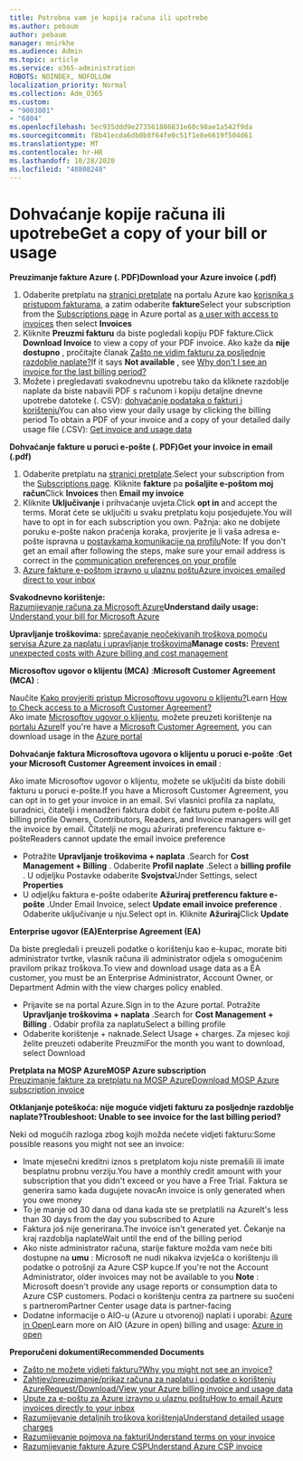 ```yaml
---
title: Potrebna vam je kopija računa ili upotrebe
ms.author: pebaum
author: pebaum
manager: mnirkhe
ms.audience: Admin
ms.topic: article
ms.service: o365-administration
ROBOTS: NOINDEX, NOFOLLOW
localization_priority: Normal
ms.collection: Adm_O365
ms.custom:
- "9003801"
- "6804"
ms.openlocfilehash: 5ec935ddd9e273561886831e60c98ae1a542f9da
ms.sourcegitcommit: f8b41ecda6db0b8f64fe0c51f1e8e6619f504d61
ms.translationtype: MT
ms.contentlocale: hr-HR
ms.lasthandoff: 10/28/2020
ms.locfileid: "48808248"
---
```

# <a name="get-a-copy-of-your-bill-or-usage"></a><span data-ttu-id="fa4b0-102">Dohvaćanje kopije računa ili upotrebe</span><span class="sxs-lookup"><span data-stu-id="fa4b0-102">Get a copy of your bill or usage</span></span>

<span data-ttu-id="fa4b0-103">**Preuzimanje fakture Azure (. PDF)**</span><span class="sxs-lookup"><span data-stu-id="fa4b0-103">**Download your Azure invoice (.pdf)**</span></span>

1. <span data-ttu-id="fa4b0-104">Odaberite pretplatu na [stranici pretplate](https://portal.azure.com/#blade/Microsoft_Azure_Billing/SubscriptionsBlade) na portalu Azure kao [korisnika s pristupom fakturama,](https://docs.microsoft.com/azure/cost-management-billing/manage/manage-billing-access?WT.mc_id=Portal-Microsoft_Azure_Support) a zatim odaberite **fakture**</span><span class="sxs-lookup"><span data-stu-id="fa4b0-104">Select your subscription from the [Subscriptions page](https://portal.azure.com/#blade/Microsoft_Azure_Billing/SubscriptionsBlade) in Azure portal as [a user with access to invoices](https://docs.microsoft.com/azure/cost-management-billing/manage/manage-billing-access?WT.mc_id=Portal-Microsoft_Azure_Support) then select **Invoices**</span></span>
2. <span data-ttu-id="fa4b0-105">Kliknite **Preuzmi fakturu** da biste pogledali kopiju PDF fakture.</span><span class="sxs-lookup"><span data-stu-id="fa4b0-105">Click **Download Invoice** to view a copy of your PDF invoice.</span></span> <span data-ttu-id="fa4b0-106">Ako kaže da **nije dostupno** , pročitajte članak [Zašto ne vidim fakturu za posljednje razdoblje naplate?](https://docs.microsoft.com/azure/cost-management-billing/manage/download-azure-invoice-daily-usage-date?WT.mc_id=Portal-Microsoft_Azure_Support#noinvoice)</span><span class="sxs-lookup"><span data-stu-id="fa4b0-106">If it says **Not available** , see [Why don't I see an invoice for the last billing period?](https://docs.microsoft.com/azure/cost-management-billing/manage/download-azure-invoice-daily-usage-date?WT.mc_id=Portal-Microsoft_Azure_Support#noinvoice)</span></span>
3. <span data-ttu-id="fa4b0-107">Možete i pregledavati svakodnevnu upotrebu tako da kliknete razdoblje naplate da biste nabavili PDF s računom i kopiju detaljne dnevne upotrebe datoteke (. CSV): [dohvaćanje podataka o fakturi i korištenju](https://docs.microsoft.com/azure/cost-management-billing/manage/download-azure-invoice-daily-usage-date?WT.mc_id=Portal-Microsoft_Azure_Support)</span><span class="sxs-lookup"><span data-stu-id="fa4b0-107">You can also view your daily usage by clicking the billing period To obtain a PDF of your invoice and a copy of your detailed daily usage file (.CSV): [Get invoice and usage data](https://docs.microsoft.com/azure/cost-management-billing/manage/download-azure-invoice-daily-usage-date?WT.mc_id=Portal-Microsoft_Azure_Support)</span></span>

<span data-ttu-id="fa4b0-108">**Dohvaćanje fakture u poruci e-pošte (. PDF)**</span><span class="sxs-lookup"><span data-stu-id="fa4b0-108">**Get your invoice in email (.pdf)**</span></span>

1. <span data-ttu-id="fa4b0-109">Odaberite pretplatu na [stranici pretplate](https://ms.portal.azure.com/#blade/Microsoft_Azure_Billing/SubscriptionsBlade).</span><span class="sxs-lookup"><span data-stu-id="fa4b0-109">Select your subscription from the [Subscriptions page](https://ms.portal.azure.com/#blade/Microsoft_Azure_Billing/SubscriptionsBlade).</span></span> <span data-ttu-id="fa4b0-110">Kliknite **fakture** pa **pošaljite e-poštom moj račun**</span><span class="sxs-lookup"><span data-stu-id="fa4b0-110">Click **Invoices** then **Email my invoice**</span></span>
2. <span data-ttu-id="fa4b0-111">Kliknite **Uključivanje** i prihvaćanje uvjeta.</span><span class="sxs-lookup"><span data-stu-id="fa4b0-111">Click **opt in** and accept the terms.</span></span> <span data-ttu-id="fa4b0-112">Morat ćete se uključiti u svaku pretplatu koju posjedujete.</span><span class="sxs-lookup"><span data-stu-id="fa4b0-112">You will have to opt in for each subscription you own.</span></span> <span data-ttu-id="fa4b0-113">Pažnja: ako ne dobijete poruku e-pošte nakon praćenja koraka, provjerite je li vaša adresa e-pošte ispravna u [postavkama komunikacije na profilu](https://account.windowsazure.com/profile)</span><span class="sxs-lookup"><span data-stu-id="fa4b0-113">Note: If you don't get an email after following the steps, make sure your email address is correct in the [communication preferences on your profile](https://account.windowsazure.com/profile)</span></span>
3. [<span data-ttu-id="fa4b0-114">Azure fakture e-poštom izravno u ulaznu poštu</span><span class="sxs-lookup"><span data-stu-id="fa4b0-114">Azure invoices emailed direct to your inbox</span></span>](https://azure.microsoft.com/blog/azure-email-invoices/)

<span data-ttu-id="fa4b0-115">**Svakodnevno korištenje:**  
 [Razumijevanje računa za Microsoft Azure](https://docs.microsoft.com/azure/cost-management-billing/understand/review-individual-bill?WT.mc_id=Portal-Microsoft_Azure_Support)</span><span class="sxs-lookup"><span data-stu-id="fa4b0-115">**Understand daily usage:** 
[Understand your bill for Microsoft Azure](https://docs.microsoft.com/azure/cost-management-billing/understand/review-individual-bill?WT.mc_id=Portal-Microsoft_Azure_Support)</span></span>  

<span data-ttu-id="fa4b0-116">**Upravljanje troškovima:** [sprečavanje neočekivanih troškova pomoću servisa Azure za naplatu i upravljanje troškovima](https://docs.microsoft.com/azure/cost-management-billing/manage/getting-started?WT.mc_id=Portal-Microsoft_Azure_Support)</span><span class="sxs-lookup"><span data-stu-id="fa4b0-116">**Manage costs:** [Prevent unexpected costs with Azure billing and cost management](https://docs.microsoft.com/azure/cost-management-billing/manage/getting-started?WT.mc_id=Portal-Microsoft_Azure_Support)</span></span>  

<span data-ttu-id="fa4b0-117">**Microsoftov ugovor o klijentu (MCA)** :</span><span class="sxs-lookup"><span data-stu-id="fa4b0-117">**Microsoft Customer Agreement (MCA)** :</span></span>

<span data-ttu-id="fa4b0-118">Naučite  [Kako provjeriti pristup Microsoftovu ugovoru o klijentu?](https://docs.microsoft.com/azure/cost-management-billing/manage/download-azure-invoice-daily-usage-date?WT.mc_id=Portal-Microsoft_Azure_Support#check-access-to-a-microsoft-customer-agreement)</span><span class="sxs-lookup"><span data-stu-id="fa4b0-118">Learn  [How to Check access to a Microsoft Customer Agreement?](https://docs.microsoft.com/azure/cost-management-billing/manage/download-azure-invoice-daily-usage-date?WT.mc_id=Portal-Microsoft_Azure_Support#check-access-to-a-microsoft-customer-agreement)</span></span>  
<span data-ttu-id="fa4b0-119">Ako imate [Microsoftov ugovor o klijentu](https://docs.microsoft.com/azure/cost-management-billing/manage/download-azure-invoice-daily-usage-date?WT.mc_id=Portal-Microsoft_Azure_Support#check-access-to-a-microsoft-customer-agreement), možete preuzeti korištenje na [portalu Azure](https://portal.azure.com/)</span><span class="sxs-lookup"><span data-stu-id="fa4b0-119">If you're have a [Microsoft Customer Agreement](https://docs.microsoft.com/azure/cost-management-billing/manage/download-azure-invoice-daily-usage-date?WT.mc_id=Portal-Microsoft_Azure_Support#check-access-to-a-microsoft-customer-agreement), you can download usage in the [Azure portal](https://portal.azure.com/)</span></span>

<span data-ttu-id="fa4b0-120">**Dohvaćanje faktura Microsoftova ugovora o klijentu u poruci e-pošte** :</span><span class="sxs-lookup"><span data-stu-id="fa4b0-120">**Get your Microsoft Customer Agreement invoices in email** :</span></span>

<span data-ttu-id="fa4b0-121">Ako imate Microsoftov ugovor o klijentu, možete se uključiti da biste dobili fakturu u poruci e-pošte.</span><span class="sxs-lookup"><span data-stu-id="fa4b0-121">If you have a Microsoft Customer Agreement, you can opt in to get your invoice in an email.</span></span> <span data-ttu-id="fa4b0-122">Svi vlasnici profila za naplatu, suradnici, čitatelji i menadžeri faktura dobit će fakturu putem e-pošte.</span><span class="sxs-lookup"><span data-stu-id="fa4b0-122">All billing profile Owners, Contributors, Readers, and Invoice managers will get the invoice by email.</span></span> <span data-ttu-id="fa4b0-123">Čitatelji ne mogu ažurirati preferencu fakture e-pošte</span><span class="sxs-lookup"><span data-stu-id="fa4b0-123">Readers cannot update the email invoice preference</span></span>

- <span data-ttu-id="fa4b0-124">Potražite **Upravljanje troškovima + naplata** .</span><span class="sxs-lookup"><span data-stu-id="fa4b0-124">Search for **Cost Management + Billing** .</span></span> <span data-ttu-id="fa4b0-125">Odaberite **Profil naplate** .</span><span class="sxs-lookup"><span data-stu-id="fa4b0-125">Select a **billing profile** .</span></span> <span data-ttu-id="fa4b0-126">U odjeljku Postavke odaberite **Svojstva**</span><span class="sxs-lookup"><span data-stu-id="fa4b0-126">Under Settings, select **Properties**</span></span>
- <span data-ttu-id="fa4b0-127">U odjeljku faktura e-pošte odaberite **Ažuriraj pretferencu fakture e-pošte** .</span><span class="sxs-lookup"><span data-stu-id="fa4b0-127">Under Email Invoice, select **Update email invoice preference** .</span></span> <span data-ttu-id="fa4b0-128">Odaberite uključivanje u nju.</span><span class="sxs-lookup"><span data-stu-id="fa4b0-128">Select opt in.</span></span> <span data-ttu-id="fa4b0-129">Kliknite **Ažuriraj**</span><span class="sxs-lookup"><span data-stu-id="fa4b0-129">Click **Update**</span></span>

<span data-ttu-id="fa4b0-130">**Enterprise ugovor (EA)**</span><span class="sxs-lookup"><span data-stu-id="fa4b0-130">**Enterprise Agreement (EA)**</span></span>

<span data-ttu-id="fa4b0-131">Da biste pregledali i preuzeli podatke o korištenju kao e-kupac, morate biti administrator tvrtke, vlasnik računa ili administrator odjela s omogućenim pravilom prikaz troškova.</span><span class="sxs-lookup"><span data-stu-id="fa4b0-131">To view and download usage data as a EA customer, you must be an Enterprise Administrator, Account Owner, or Department Admin with the view charges policy enabled.</span></span>

- <span data-ttu-id="fa4b0-132">Prijavite se na portal Azure.</span><span class="sxs-lookup"><span data-stu-id="fa4b0-132">Sign in to the Azure portal.</span></span> <span data-ttu-id="fa4b0-133">Potražite **Upravljanje troškovima + naplata** .</span><span class="sxs-lookup"><span data-stu-id="fa4b0-133">Search for **Cost Management + Billing** .</span></span> <span data-ttu-id="fa4b0-134">Odabir profila za naplatu</span><span class="sxs-lookup"><span data-stu-id="fa4b0-134">Select a billing profile</span></span>
- <span data-ttu-id="fa4b0-135">Odaberite korištenje + naknade.</span><span class="sxs-lookup"><span data-stu-id="fa4b0-135">Select Usage + charges.</span></span> <span data-ttu-id="fa4b0-136">Za mjesec koji želite preuzeti odaberite Preuzmi</span><span class="sxs-lookup"><span data-stu-id="fa4b0-136">For the month you want to download, select Download</span></span>

<span data-ttu-id="fa4b0-137">**Pretplata na MOSP Azure**</span><span class="sxs-lookup"><span data-stu-id="fa4b0-137">**MOSP Azure subscription**</span></span>  
[<span data-ttu-id="fa4b0-138">Preuzimanje fakture za pretplatu na MOSP Azure</span><span class="sxs-lookup"><span data-stu-id="fa4b0-138">Download MOSP Azure subscription invoice</span></span>](https://docs.microsoft.com/azure/cost-management-billing/understand/download-azure-invoice?WT.mc_id=Portal-Microsoft_Azure_Support#download-your-mosp-azure-subscription-invoice)

<span data-ttu-id="fa4b0-139">**Otklanjanje poteškoća: nije moguće vidjeti fakturu za posljednje razdoblje naplate?**</span><span class="sxs-lookup"><span data-stu-id="fa4b0-139">**Troubleshoot: Unable to see invoice for the last billing period?**</span></span>

<span data-ttu-id="fa4b0-140">Neki od mogućih razloga zbog kojih možda nećete vidjeti fakturu:</span><span class="sxs-lookup"><span data-stu-id="fa4b0-140">Some possible reasons you might not see an invoice:</span></span>

- <span data-ttu-id="fa4b0-141">Imate mjesečni kreditni iznos s pretplatom koju niste premašili ili imate besplatnu probnu verziju.</span><span class="sxs-lookup"><span data-stu-id="fa4b0-141">You have a monthly credit amount with your subscription that you didn't exceed or you have a Free Trial.</span></span> <span data-ttu-id="fa4b0-142">Faktura se generira samo kada dugujete novac</span><span class="sxs-lookup"><span data-stu-id="fa4b0-142">An invoice is only generated when you owe money</span></span>
- <span data-ttu-id="fa4b0-143">To je manje od 30 dana od dana kada ste se pretplatili na Azure</span><span class="sxs-lookup"><span data-stu-id="fa4b0-143">It's less than 30 days from the day you subscribed to Azure</span></span>
- <span data-ttu-id="fa4b0-144">Faktura još nije generirana.</span><span class="sxs-lookup"><span data-stu-id="fa4b0-144">The invoice isn't generated yet.</span></span> <span data-ttu-id="fa4b0-145">Čekanje na kraj razdoblja naplate</span><span class="sxs-lookup"><span data-stu-id="fa4b0-145">Wait until the end of the billing period</span></span>
- <span data-ttu-id="fa4b0-146">Ako niste administrator računa, starije fakture možda vam neće biti dostupne na **umu** : Microsoft ne nudi nikakva izvješća o korištenju ili podatke o potrošnji za Azure CSP kupce.</span><span class="sxs-lookup"><span data-stu-id="fa4b0-146">If you're not the Account Administrator, older invoices may not be available to you **Note** : Microsoft doesn't provide any usage reports or consumption data to Azure CSP customers.</span></span> <span data-ttu-id="fa4b0-147">Podaci o korištenju centra za partnere su suočeni s partnerom</span><span class="sxs-lookup"><span data-stu-id="fa4b0-147">Partner Center usage data is partner-facing</span></span>
- <span data-ttu-id="fa4b0-148">Dodatne informacije o AIO-u (Azure u otvorenoj) naplati i uporabi: [Azure in Open](https://azure.microsoft.com/offers/ms-azr-0111p/)</span><span class="sxs-lookup"><span data-stu-id="fa4b0-148">Learn more on AIO (Azure in open) billing and usage: [Azure in open](https://azure.microsoft.com/offers/ms-azr-0111p/)</span></span>

<span data-ttu-id="fa4b0-149">**Preporučeni dokumenti**</span><span class="sxs-lookup"><span data-stu-id="fa4b0-149">**Recommended Documents**</span></span>

- [<span data-ttu-id="fa4b0-150">Zašto ne možete vidjeti fakturu?</span><span class="sxs-lookup"><span data-stu-id="fa4b0-150">Why you might not see an invoice?</span></span>](https://docs.microsoft.com/azure/cost-management-billing/understand/download-azure-invoice?WT.mc_id=Portal-Microsoft_Azure_Support#noinvoice)
- [<span data-ttu-id="fa4b0-151">Zahtjev/preuzimanje/prikaz računa za naplatu i podatke o korištenju Azure</span><span class="sxs-lookup"><span data-stu-id="fa4b0-151">Request/Download/View your Azure billing invoice and usage data</span></span>](https://docs.microsoft.com/azure/cost-management-billing/manage/download-azure-invoice-daily-usage-date?WT.mc_id=Portal-Microsoft_Azure_Support)
- [<span data-ttu-id="fa4b0-152">Upute za e-poštu za Azure izravno u ulaznu poštu</span><span class="sxs-lookup"><span data-stu-id="fa4b0-152">How to email Azure invoices directly to your inbox</span></span>](https://docs.microsoft.com/azure/cost-management-billing/manage/download-azure-invoice-daily-usage-date?WT.mc_id=Portal-Microsoft_Azure_Support)
- [<span data-ttu-id="fa4b0-153">Razumijevanje detaljnih troškova korištenja</span><span class="sxs-lookup"><span data-stu-id="fa4b0-153">Understand detailed usage charges</span></span>](https://docs.microsoft.com/azure/cost-management-billing/understand/review-individual-bill?WT.mc_id=Portal-Microsoft_Azure_Support#csv)
- [<span data-ttu-id="fa4b0-154">Razumijevanje pojmova na fakturi</span><span class="sxs-lookup"><span data-stu-id="fa4b0-154">Understand terms on your invoice</span></span>](https://docs.microsoft.com/azure/cost-management-billing/understand/understand-invoice?WT.mc_id=Portal-Microsoft_Azure_Support)
- [<span data-ttu-id="fa4b0-155">Razumijevanje fakture Azure CSP</span><span class="sxs-lookup"><span data-stu-id="fa4b0-155">Understand Azure CSP invoice</span></span>](https://docs.microsoft.com/partner-center/azure-plan-lp?WT.mc_id=Portal-Microsoft_Azure_Support)
